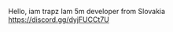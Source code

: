 Hello, iam trapz
Iam 5m developer from Slovakia
https://discord.gg/dyjFUCCt7U

<!---
trapzik/trapzik is a ✨ special ✨ repository because its `README.md` (this file) appears on your GitHub profile.
You can click the Preview link to take a look at your changes.
--->
